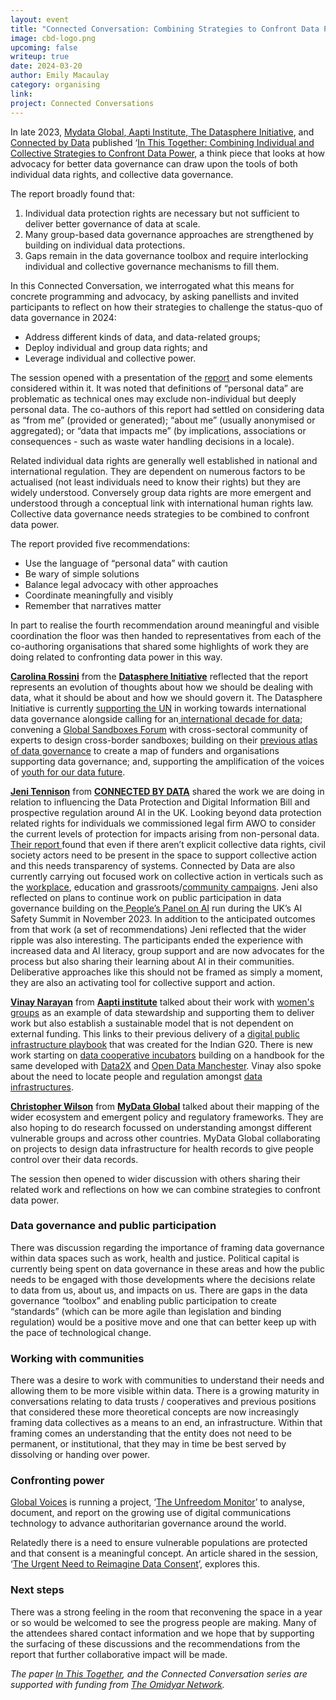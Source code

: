 ```yaml
---
layout: event
title: "Connected Conversation: Combining Strategies to Confront Data Power"
image: cbd-logo.png
upcoming: false
writeup: true
date: 2024-03-20
author: Emily Macaulay
category: organising
link: 
project: Connected Conversations
---
```


In late 2023, [Mydata Global](https://mydata.org/),[ Aapti Institute](https://aapti.in/),[ The Datasphere Initiative](https://www.thedatasphere.org/), and[ Connected by Data](https://connectedbydata.org/) published ‘[In This Together: Combining Individual and Collective Strategies to Confront Data Power](https://mydata.org/wp-content/uploads/2023/12/In-this-together-final.pdf), a think piece that looks at how advocacy for better data governance can draw upon the tools of both individual data rights, and collective data governance.

<!--more-->

The report broadly found that:
1. Individual data protection rights are necessary but not sufficient to deliver better governance of data at scale. 
2. Many group-based data governance approaches are strengthened by building on individual data protections. 
3. Gaps remain in the data governance toolbox and require interlocking individual and collective governance mechanisms to fill them. 

In this Connected Conversation, we interrogated what this means for concrete programming and advocacy, by asking panellists and invited participants to reflect on how their strategies to challenge the status-quo of data governance in 2024:
* Address different kinds of data, and data-related groups;
* Deploy individual and group data rights; and 
* Leverage individual and collective power.

The session opened with a presentation of the [report](https://mydata.org/wp-content/uploads/2023/12/In-this-together-final.pdf) and some elements considered within it. It was noted that definitions of “personal data” are problematic as technical ones may exclude non-individual but deeply personal data. The co-authors of this report had settled on considering data as “from me” (provided or generated); “about me” (usually anonymised or aggregated); or “data that impacts me” (by implications, associations or consequences - such as waste water handling decisions in a locale).

Related individual data rights are generally well established in national and international regulation.  They are dependent on numerous factors to be actualised (not least individuals need to know their rights) but they are widely understood. Conversely group data rights are more emergent and understood through a conceptual link with international human rights law. Collective data governance needs strategies to be combined to confront data power.

The report provided five recommendations:
* Use the language of “personal data” with caution
* Be wary of simple solutions
* Balance legal advocacy with other approaches
* Coordinate meaningfully and visibly
* Remember that narratives matter

In part to realise the fourth recommendation around meaningful and visible coordination the floor was then handed to representatives from each of the co-authoring organisations that shared some highlights of work they are doing related to confronting data power in this way. 

**[Carolina Rossini](https://www.thedatasphere.org/about-us/our-team/carolina-rossini/)** from the **[Datasphere Initiative](https://www.thedatasphere.org/)** reflected that the report represents an evolution of thoughts about how we should be dealing with data, what it should be about and how we should govern it. The Datasphere Initiative is currently [supporting the UN](https://unsceb.org/international-data-governance-pathways-progress) in working towards international data governance alongside calling for an[ international decade for data](https://unu.edu/publication/why-we-need-international-decade-data); convening a [Global Sandboxes Forum](https://www.thedatasphere.org/programs/lab-for-innovation/sandboxes/) with cross-sectoral community of experts to design cross-border sandboxes; building on their [previous atlas of data governance](https://www.thedatasphere.org/programs/intelligence-hub/datasphere-governance-atlas/) to create a map of funders and organisations supporting data governance; and, supporting the amplification of the voices of [youth for our data future](https://www.thedatasphere.org/youth4ourdatafuture/).

**[Jeni Tennison](https://connectedbydata.org/people/jeni-tennison)** from **[CONNECTED BY DATA](https://connectedbydata.org/)** shared the work we are doing in relation to influencing the Data Protection and Digital Information Bill and prospective regulation around AI in the UK.  Looking beyond data protection related rights for individuals we commissioned legal firm AWO to consider the current levels of protection for impacts arising from non-personal data.  [Their report ](https://connectedbydata.org/resources/awo-report-collective-harms)found that even if there aren’t explicit collective data rights, civil society actors need to be present in the space to support collective action and this needs transparency of systems.  Connected by Data are also currently carrying out focused work on collective action in verticals such as the [workplace](https://connectedbydata.org/resources/our-data-stories), education and grassroots/[community campaigns](https://connectedbydata.org/projects/2023-catalysing-communities). Jeni also reflected on plans to continue work on public participation in data governance building on the[ People’s Panel on AI](https://connectedbydata.org/projects/2023-peoples-panel-on-ai) run during the UK’s AI Safety Summit in November 2023.  In addition to the anticipated outcomes from that work (a set of recommendations) Jeni reflected that the wider ripple was also interesting. The participants ended the experience with increased data and AI literacy, group support and are now advocates for the process but also sharing their learning about AI in their communities.  Deliberative approaches like this should not be framed as simply a moment, they are also an activating tool for collective support and action.

**[Vinay Narayan](https://www.linkedin.com/in/vinay-narayan16/)** from **[Aapti institute](https://aapti.in/)** talked about their work with [women's groups](https://aapti.in/blog/the-journey-of-enyorata-loviluku-womens-group-a-data-co-op-in-action/) as an example of data stewardship and supporting them to deliver work but also establish a sustainable model that is not dependent on external funding.  This links to their previous delivery of a [digital public infrastructure playbook](https://aapti.in/blog/the-dpi-approach-a-playbook/) that was created for the Indian G20. There is new work starting on [data cooperative incubators](https://aapti.in/blog/data-co-ops-in-action-the-search-for-the-first-cohort/) building on a handbook for the same developed with [Data2X](https://data2x.org/) and [Open Data Manchester](https://www.opendatamanchester.org.uk/). Vinay also spoke about the need to locate people and regulation amongst [data infrastructures](https://datavaluesdigest.substack.com/p/can-understanding-infrastructure).

**[Christopher Wilson](https://www.linkedin.com/in/christopher-wilson-07b9991a/)** from **[MyData Global](https://mydata.org/)** talked about their mapping of the wider ecosystem and emergent policy and regulatory frameworks. They are also hoping to do research focussed on understanding amongst different vulnerable groups and across other countries. MyData Global collaborating on projects to design data infrastructure for health records to give people control over their data records. 

The session then opened to wider discussion with others sharing their related work and reflections on how we can combine strategies to confront data power.  

### Data governance and public participation
There was discussion regarding the importance of framing data governance within data spaces such as work, health and justice.  Political capital is currently being spent on data governance in these areas and how the public needs to be engaged with those developments where the decisions relate to data from us, about us, and impacts on us.   There are gaps in the data governance “toolbox” and enabling public participation to create “standards” (which can be more agile than legislation and binding regulation) would be a positive move and one that can better keep up with the pace of technological change.

### Working with communities
There was a desire to work with communities to understand their needs and allowing them to be more visible within data.  There is a growing maturity in conversations relating to data trusts / cooperatives and previous positions that considered these more theoretical concepts are now increasingly framing data collectives as a means to an end, an infrastructure.  Within that framing comes an understanding that the entity does not need to be permanent, or institutional, that they may in time be best served by dissolving or handing over power. 

### Confronting power
[Global Voices](https://globalvoices.org/) is running a project, ‘[The Unfreedom Monitor](https://globalvoices.org/special/unfreedom-monitor/)’ to analyse, document, and report on the growing use of digital communications technology to advance authoritarian governance around the world.

Relatedly there is a need to ensure vulnerable populations are protected and that consent is a meaningful concept.  An article shared in the session, ‘[The Urgent Need to Reimagine Data Consent](https://ssir.org/articles/entry/the_urgent_need_to_reimagine_data_consent)’, explores this.

### Next steps
There was a strong feeling in the room that reconvening the space in a year or so would be welcomed to see the progress people are making.  Many of the attendees shared contact information and we hope that by supporting the surfacing of these discussions and the recommendations from the report that further collaborative impact will be made.

_The paper [In This Together](https://mydata.org/wp-content/uploads/2023/12/In-this-together-final.pdf), and the Connected Conversation series are supported with funding from [The Omidyar Network](https://omidyar.com/)._